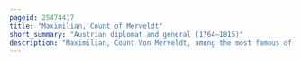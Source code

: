 ```yaml
---
pageid: 25474417
title: "Maximilian, Count of Merveldt"
short_summary: "Austrian diplomat and general (1764–1815)"
description: "Maximilian, Count Von Merveldt, among the most famous of an illustrious old westphalian Family, entered Habsburg military Service, rose to the Rank of General of Cavalry, served as Francis Ii, Holy Roman Emperor's Ambassador to Russia, and became special Envoy Extraordinaire to the Court of St. James's. He fought in the Wars between the Habsburg and ottoman empires the french revolutionary Wars and the napoleonic Wars with Distinction."
---
```

